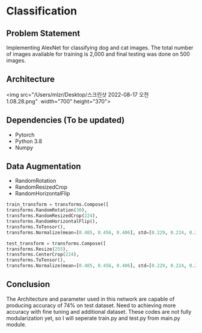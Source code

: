 # Classification


## Problem Statement
Implementing AlexNet for classifying dog and cat images.
The total number of images available for training is 2,000 and final testing was done on 500 images.


## Architecture

<img src="/Users/mlzr/Desktop/스크린샷 2022-08-17 오전 1.08.28.png"  width="700" height="370">

## Dependencies (To be updated)
- Pytorch
- Python 3.8
- Numpy
## Data Augmentation
- RandomRotation
- RandomResizedCrop
- RandomHorizontalFlip

```python
train_transform = transforms.Compose([
transforms.RandomRotation(30), 
transforms.RandomResizedCrop(224), 
transforms.RandomHorizontalFlip(), 
transforms.ToTensor(), 
transforms.Normalize(mean=[0.485, 0.456, 0.406], std=[0.229, 0.224, 0.225])])

test_transform = transforms.Compose([
transforms.Resize(255), 
transforms.CenterCrop(224), 
transforms.ToTensor(), 
transforms.Normalize(mean=[0.485, 0.456, 0.406], std=[0.229, 0.224, 0.225])])
```


## Conclusion
The Architecture and parameter used in this network are capable of producing accuracy of 74% on test dataset.
Need to achieving more accuracy with fine tuning and additional dataset.
These codes are not fully modularization yet, so I will seperate train.py and test.py from main.py module.

